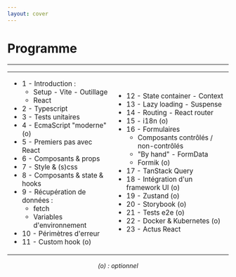 ```yaml
---
layout: cover
---
```


# Programme

---

<table>
 <tr style="border: 0; font-size: 0.95em">
    <td>
        <ul>
            <li>1 - Introduction : 
                <ul>
                    <li>Setup - Vite - Outillage</li>
                    <li>React</li>
                </ul>
            </li>
            <li>2 - Typescript</li>
            <li>3 - Tests unitaires</li>
            <li>4 - EcmaScript "moderne" (o)</li>
            <li>5 - Premiers pas avec React</li>
            <li>6 - Composants & props</li>
            <li>7 - Style & (s)css</li>
            <li>8 - Composants & state & hooks</li>
            <li>9 - Récupération de données :
                <ul>
                    <li>fetch</li>
                    <li>Variables d'environnement</li>
                </ul>
            </li>
            <li>10 - Périmètres d'erreur</li>
            <li>11 - Custom hook (o)</li>
        </ul>
</td>
    <td>
        <ul>
            <li>12 - State container - Context</li>
            <li>13 - Lazy loading - Suspense</li>
            <li>14 - Routing - React router</li>
            <li>15 - i18n (o)</li>
            <li>16 - Formulaires
                <ul>
                    <li>Composants contrôlés / non-contrôlés</li>
                    <li>"By hand" - FormData</li>
                    <li>Formik (o)</li>
                </ul>
            </li>
            <li>17 - TanStack Query</li>
            <li>18 - Intégration d'un framework UI (o)</li>
            <li>19 - Zustand (o)</li>
            <li>20 - Storybook (o)</li>
            <li>21 - Tests e2e (o)</li>
            <li>22 - Docker & Kubernetes (o)</li>
            <li>23 - Actus React</li>
        </ul>
    </td>
 </tr>
</table>

<div style="text-align: center"><em>(o) : optionnel</em></div>
